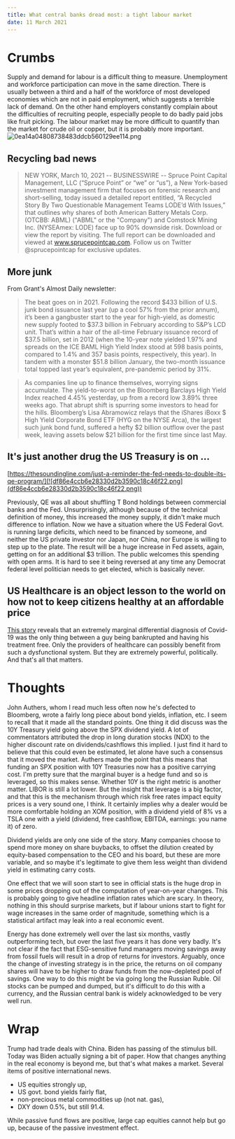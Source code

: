 ```yaml
---
title: What central banks dread most: a tight labour market
date: 11 March 2021
---
```


# Crumbs

Supply and demand for labour is a difficult thing to measure. Unemployment and workforce participation can move in the same direction. There is usually between a third and a half of the workforce of most developed economies which are not in paid employment, which suggests a terrible lack of demand. On the other hand employers constantly complain about the difficulties of recruiting people, especially people to do badly paid jobs like fruit picking. The labour market may be more difficult to quantify than the market for crude oil or copper, but it is probably more important.
![0ea14a04808738483ddcb560129ee114.png]({attach}0ea14a04808738483ddcb560129ee114.png)

## Recycling bad news

> NEW YORK, March 10, 2021 -- BUSINESSWIRE -- Spruce Point Capital Management, LLC (“Spruce Point” or “we” or “us”), a New York-based investment management firm that focuses on forensic research and short-selling, today issued a detailed report entitled, “A Recycled Story By Two Questionable Management Teams LODE’d With Issues,” that outlines why shares of both American Battery Metals Corp. (OTCBB: ABML) ("ABML" or the "Company") and Comstock Mining Inc. (NYSEAmex: LODE) face up to 90% downside risk. Download or view the report by visiting. The full report can be downloaded and viewed at www.sprucepointcap.com. Follow us on Twitter @sprucepointcap for exclusive updates.

## More junk
From Grant's Almost Daily newsletter:

> The beat goes on in 2021. Following the record $433 billion of U.S. junk bond issuance last year (up a cool 57% from the prior annum), it’s been a gangbuster start to the year for high-yield, as domestic new supply footed to $37.3 billion in February according to S&P’s LCD unit.  That’s within a hair of the all-time February issuance record of $37.5 billion, set in 2012 (when the 10-year note yielded 1.97% and spreads on the ICE BAML High Yield Index stood at 598 basis points, compared to 1.4% and 357 basis points, respectively, this year).   In tandem with a monster $51.8 billion January, the two-month issuance total topped last year’s equivalent, pre-pandemic period by 31%.

> As companies line up to finance themselves, worrying signs accumulate. The yield-to-worst on the Bloomberg Barclays High Yield Index reached 4.45% yesterday, up from a record low 3.89% three weeks ago.  That abrupt shift is spurring some investors to head for the hills. Bloomberg’s Lisa Abramowicz relays that the iShares iBoxx $ High Yield Corporate Bond ETF (HYG on the NYSE Arca), the largest such junk bond fund, suffered a hefty $2 billion outflow over the past week, leaving assets below $21 billion for the first time since last May.

## It's just another drug the US Treasury is on …

[https://thesoundingline.com/just-a-reminder-the-fed-needs-to-double-its-qe-program/](![df86e4ccb6e28330d2b3590c18c46f22.png](df86e4ccb6e28330d2b3590c18c46f22.png))

Previously, QE was all about shuffling T Bond holdings between commercial banks and the Fed. Unsurprisingly, although because of the technical definition of money, this increased the money supply, it didn't make much difference to inflation. Now we have a situation where the US Federal Govt. is running large deficits, which need to be financed by someone, and neither the US private investor nor Japan, nor China, nor Europe is willing to step up to the plate. The result will be a huge increase in Fed assets, again, getting on for an additional $3 trillion. The public welcomes this spending with open arms. It is hard to see it being reversed at any time any Democrat federal level politician needs to get elected, which is basically never. 

## US Healthcare is an object lesson to the world on how not to keep citizens healthy at an affordable price

[This story](https://www.nytimes.com/2021/03/10/upshot/covid-bill-health-gap.html) reveals that an extremely marginal differential diagnosis of Covid-19 was the only thing between a guy being bankrupted and having his treatment free. Only the providers of healthcare can possibly benefit from such a dysfunctional system. But they are extremely powerful, politically. And that's all that matters.


# Thoughts

John Authers, whom I read much less often now he's defected to Bloomberg, wrote a fairly long piece about bond yields, inflation, etc. I seem to recall that it made all the standard points. One thing it did discuss was the 10Y Treasury yield going above the SPX dividend yield. A lot of commentators attributed the drop in long duration stocks (NDX) to the higher discount rate on dividends/cashflows this implied. I just find it hard to believe that this could even be estimated, let alone have such a consensus that it moved the market.
Authers made the point that this means that funding an SPX position with 10Y Treasuries now has a positive carrying cost. I'm pretty sure that the marginal buyer is a hedge fund and so is leveraged, so this makes sense. Whether 10Y is the right metric is another matter. LIBOR is still a lot lower.  But the insight that leverage is a big factor, and that this is the mechanism through which risk free rates impact equity prices is a very sound one, I think.  It certainly implies why a dealer would be more comfortable holding an XOM position, with a dividend yield of 8% vs a TSLA one with a yield (dividend, free cashflow, EBITDA, earnings: you name it) of zero. 

Dividend yields are only one side of the story. Many companies choose to spend more money on share buybacks, to offset the dilution created by equity-based compensation to the CEO and his board, but these are more variable, and so maybe it's legitimate to give them less weight than dividend yield in estimating carry costs.

One effect that we will soon start to see in official stats is the huge drop in some prices dropping out of the computation of year-on-year changes. This is probably going to give headline inflation rates which are scary. In theory, nothing in this should surprise markets, but if labour unions start to fight for wage increases in the same order of magnitude, something which is a statistical artifact may leak into a real economic event.

Energy has done extremely well over the last six months, vastly outperforming tech, but over the last five years it has done very badly. It's not clear if the fact that ESG-sensitive fund managers moving savings away from fossil fuels will result in a drop of returns for investors. Arguably, once the change of investing strategy is in the price, the returns on oil company shares will have to be higher to draw funds from the now-depleted pool of savings. One way to do this might be via going long the Russian Ruble. Oil stocks can be pumped and dumped, but it's difficult to do this with a currency, and the Russian central bank is widely acknowledged to be very well run.

# Wrap

Trump had trade deals with China. Biden has passing of the stimulus bill. Today was Biden actually signing a bit of paper. How that changes anything in the real economy is beyond me, but that's what makes a market. Several items of positive international news. 

- US equities strongly up,
- US govt. bond yields fairly flat,
- non-precious metal commodities up (not nat. gas),
- DXY down 0.5%, but still 91.4.

While passive fund flows are positive, large cap equities cannot help but go up, because of the passive investment effect.





